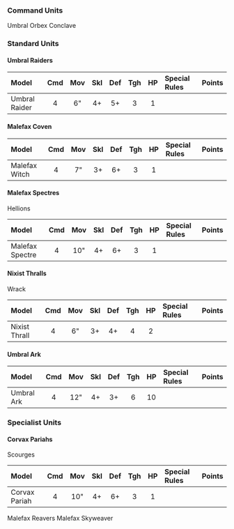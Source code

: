### Command Units

Umbral Orbex Conclave

### Standard Units

#### Umbral Raiders

Model                      | Cmd | Mov | Skl | Def | Tgh | HP  | Special Rules             | Points
:------------------------- | :-: | :-: | :-: | :-: | :-: | :-: | :------------------------ | :-----
Umbral Raider              |  4  |  6" |  4+ |  5+ |  3  |  1  |                           |

#### Malefax Coven

Model                      | Cmd | Mov | Skl | Def | Tgh | HP  | Special Rules             | Points
:------------------------- | :-: | :-: | :-: | :-: | :-: | :-: | :------------------------ | :-----
Malefax Witch              |  4  |  7" |  3+ |  6+ |  3  |  1  |                           |

#### Malefax Spectres

Hellions

Model                      | Cmd | Mov | Skl | Def | Tgh | HP  | Special Rules             | Points
:------------------------- | :-: | :-: | :-: | :-: | :-: | :-: | :------------------------ | :-----
Malefax Spectre            |  4  |  10"|  4+ |  6+ |  3  |  1  |                           |

#### Nixist Thralls

Wrack

Model                      | Cmd | Mov | Skl | Def | Tgh | HP  | Special Rules             | Points
:------------------------- | :-: | :-: | :-: | :-: | :-: | :-: | :------------------------ | :-----
Nixist Thrall              |  4  |  6" |  3+ |  4+ |  4  |  2  |                           |

#### Umbral Ark

Model                      | Cmd | Mov | Skl | Def | Tgh | HP  | Special Rules             | Points
:------------------------- | :-: | :-: | :-: | :-: | :-: | :-: | :------------------------ | :-----
Umbral Ark                 |  4  | 12" |  4+ |  3+ |  6  | 10  |                           |

### Specialist Units

#### Corvax Pariahs

Scourges

Model                      | Cmd | Mov | Skl | Def | Tgh | HP  | Special Rules             | Points
:------------------------- | :-: | :-: | :-: | :-: | :-: | :-: | :------------------------ | :-----
Corvax Pariah              |  4  |  10"|  4+ |  6+ |  3  |  1  |                           |

Malefax Reavers
Malefax Skyweaver